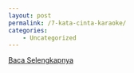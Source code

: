 ```yaml
---
layout: post
permalink: /7-kata-cinta-karaoke/
categories:
    - Uncategorized
---
```


[Baca Selengkapnya](/03)